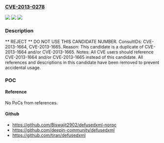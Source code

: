 ### [CVE-2013-0278](https://cve.mitre.org/cgi-bin/cvename.cgi?name=CVE-2013-0278)
![](https://img.shields.io/static/v1?label=Product&message=n%2Fa&color=blue)
![](https://img.shields.io/static/v1?label=Version&message=n%2Fa&color=blue)
![](https://img.shields.io/static/v1?label=Vulnerability&message=n%2Fa&color=blue)

### Description

** REJECT **  DO NOT USE THIS CANDIDATE NUMBER. ConsultIDs: CVE-2013-1664, CVE-2013-1665. Reason: This candidate is a duplicate of CVE-2013-1664 and/or CVE-2013-1665. Notes: All CVE users should reference CVE-2013-1664 and/or CVE-2013-1665 instead of this candidate. All references and descriptions in this candidate have been removed to prevent accidental usage.

### POC

#### Reference
No PoCs from references.

#### Github
- https://github.com/Biswajit2902/defusedxml-norpc
- https://github.com/deepin-community/defusedxml
- https://github.com/tiran/defusedxml

